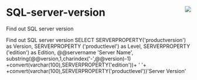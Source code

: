 # SQL-server-version                 <img align="right" src="https://visitor-badge.laobi.icu/badge?page_id=noetovar5.SQL-server-version"/>       
Find out SQL server version



Find out SQL server version
SELECT SERVERPROPERTY('productversion') as Version, SERVERPROPERTY ('productlevel') as Level, SERVERPROPERTY ('edition') as Edition, @@servername 'Server Name', substring(@@version,1,charindex('-',@@version)-1) +convert(varchar(100),SERVERPROPERTY('edition'))+ ' '+ +convert(varchar(100),SERVERPROPERTY('productlevel'))'Server Version'
